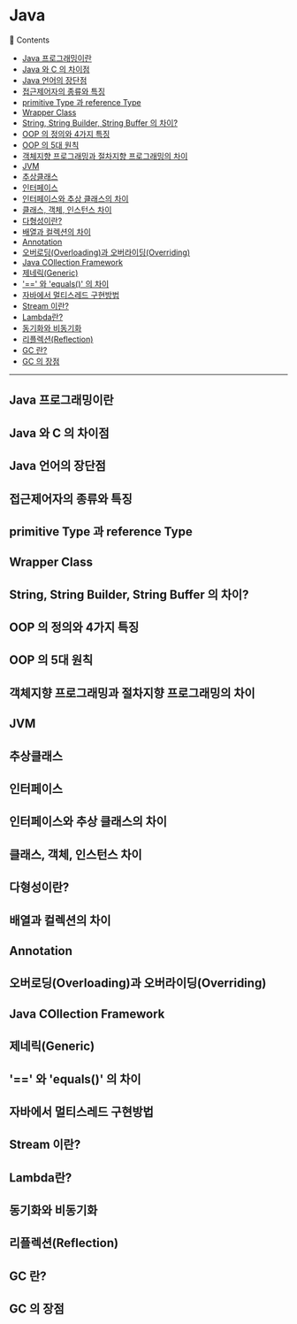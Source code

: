 # Java
🔖 Contents

- [Java 프로그래밍이란](#Java-프로그래밍이란)
- [Java 와 C 의 차이점](#Java-와-C-의-차이점)
- [Java 언어의 장단점](#Java-언어의-장단점)
- [접근제어자의 종류와 특징](#접근제어자의-종류와-특징)
- [primitive Type 과 reference Type](#primitive-Type-과-reference-Type)
- [Wrapper Class](#Wrapper-Class)
- [String, String Builder, String Buffer 의 차이?](#String,-String-Builder,-String-Buffer-의-차이?)
- [OOP 의 정의와 4가지 특징](#OOP-의-정의와-4가지-특징)
- [OOP 의 5대 원칙](#OOP-의-5대-원칙)
- [객체지향 프로그래밍과 절차지향 프로그래밍의 차이](#객체지향-프로그래밍과-절차지향-프로그래밍의-차이)
- [JVM](#JVM)
- [추상클래스](#추상클래스)
- [인터페이스](#인터페이스)
- [인터페이스와 추상 클래스의 차이](#인터페이스와-추상-클래스의-차이)
- [클래스, 객체, 인스턴스 차이](#클래스,-객체,-인스턴스-차이)
- [다형성이란?](#다형성이란?)
- [배열과 컬렉션의 차이](#배열과-컬렉션의-차이)
- [Annotation](#Annotation)
- [오버로딩(Overloading)과 오버라이딩(Overriding)](#오버로딩(Overloading)과-오버라이딩(Overriding))
- [Java COllection Framework](#Java-COllection-Framework)
- [제네릭(Generic)](#제네릭(Generic))
- ['==' 와 'equals()' 의 차이](#'=='-와-'equals()'-의-차이)
- [자바에서 멀티스레드 구현방법](#자바에서-멀티스레드-구현방법)
- [Stream 이란?](#Stream-이란?)
- [Lambda란?](#Lambda란?)
- [동기화와 비동기화](#동기화와-비동기화)
- [리플렉션(Reflection)](#리플렉션(Reflection))
- [GC 란?](#GC-란?)
- [GC 의 장점](#GC-의-장점)

<hr>

## Java 프로그래밍이란
## Java 와 C 의 차이점
## Java 언어의 장단점
## 접근제어자의 종류와 특징
## primitive Type 과 reference Type
## Wrapper Class
## String, String Builder, String Buffer 의 차이?
## OOP 의 정의와 4가지 특징
## OOP 의 5대 원칙
## 객체지향 프로그래밍과 절차지향 프로그래밍의 차이
## JVM
## 추상클래스
## 인터페이스
## 인터페이스와 추상 클래스의 차이
## 클래스, 객체, 인스턴스 차이
## 다형성이란?
## 배열과 컬렉션의 차이
## Annotation
## 오버로딩(Overloading)과 오버라이딩(Overriding)
## Java COllection Framework
## 제네릭(Generic)
## '==' 와 'equals()' 의 차이
## 자바에서 멀티스레드 구현방법
## Stream 이란?
## Lambda란?
## 동기화와 비동기화
## 리플렉션(Reflection)
## GC 란?
## GC 의 장점